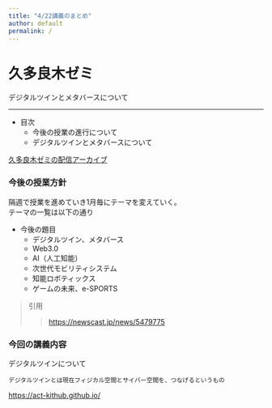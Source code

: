 ```yaml
---
title: "4/22講義のまとめ"
author: default
permalink: /
---
```


# 久多良木ゼミ

デジタルツインとメタバースについて



---

- 目次  
  - 今後の授業の進行について  
  - デジタルツインとメタバースについて  


[久多良木ゼミの配信アーカイブ](https://www.youtube.com/watch?v=KLyxBRXCPco&t=1572)

### 今後の授業方針  
  隔週で授業を進めていき1月毎にテーマを変えていく。  
  テーマの一覧は以下の通り  
- 今後の題目  
  - デジタルツイン、メタバース  
  - Web3.0  
  - AI（人工知能）  
  - 次世代モビリティシステム  
  - 知能ロボティックス  
  - ゲームの未来、e-SPORTS  
 >引用  
 >>https://newscast.jp/news/5479775 
 
 ### 今回の講義内容  
 デジタルツインについて  
   
    デジタルツインとは現在フィジカル空間とサイバー空間を、つなげるというもの




  <!--
ここからコメントアウト
  **太字**

  > 引用
  >> 多重引用


  - 箇条書きリスト
    - ネスト
      - さらにネスト


  1. 番号付きリスト
     1. ネスト
        1. さらにネスト
  
  
  | 列1  | 列2  |
  |-----|-----|
  | 内容  | 内容  |
  | 内容  | 内容  |

  ![image](/220422_GitPages/assets/images/logo-150.png)
  -->
https://act-kithub.github.io/
